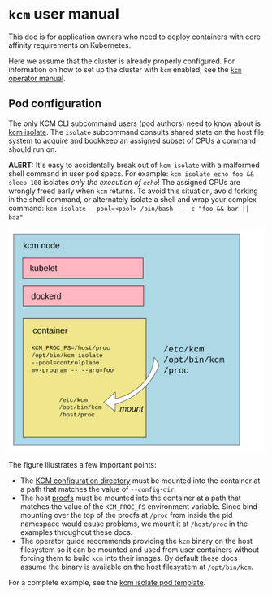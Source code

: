 <!--
Copyright (c) 2017 Intel Corporation

Licensed under the Apache License, Version 2.0 (the "License");
you may not use this file except in compliance with the License.
You may obtain a copy of the License at

     http:#www.apache.org/licenses/LICENSE-2.0

Unless required by applicable law or agreed to in writing, software
distributed under the License is distributed on an "AS IS" BASIS,
WITHOUT WARRANTIES OR CONDITIONS OF ANY KIND, either express or implied.
See the License for the specific language governing permissions and
limitations under the License.
-->

# `kcm` user manual

This doc is for application owners who need to deploy containers with
core affinity requirements on Kubernetes.

Here we assume that the cluster is already properly configured. For
information on how to set up the cluster with `kcm` enabled, see the
[`kcm` operator manual][doc-operator].

## Pod configuration

The only KCM CLI subcommand users (pod authors) need to know about is
[kcm isolate][kcm-isolate]. The `isolate` subcommand consults shared state
on the host file system to acquire and bookkeep an assigned subset of CPUs
a command should run on.

**ALERT:** It's easy to accidentally break out of `kcm isolate` with a malformed
shell command in user pod specs. For example:
`kcm isolate echo foo && sleep 100` isolates _only the execution of `echo`_!
The assigned CPUs are wrongly freed early when `kcm` returns. To avoid this
situation, avoid forking in the shell command, or alternately isolate a shell
and wrap your complex command:
`kcm isolate --pool=<pool> /bin/bash -- -c "foo && bar || baz"`

![User container diagram](images/user-container.svg)

The figure illustrates a few important points:

- The [KCM configuration directory][doc-config] must be mounted into the
  container at a path that matches the value of `--config-dir`.
- The host [procfs][procfs] must be mounted into the container at a path that matches
  the value of the `KCM_PROC_FS` environment variable. Since bind-mounting
  over the top of the procfs at `/proc` from inside the pid namespace would
  cause problems, we mount it at `/host/proc` in the examples throughout these
  docs.
- The operator guide recommends providing the `kcm` binary on the host
  filesystem so it can be mounted and used from user containers without forcing
  them to build `kcm` into their images. By default these docs assume the
  binary is available on the host filesystem at `/opt/bin/kcm`.

For a complete example, see the [kcm isolate pod template][isolate-template].

[doc-config]: config.md
[doc-operator]: operator.md
[isolate-template]: ../resources/pods/kcm-isolate-pod.yaml
[kcm-isolate]: cli.md#kcm-isolate
[procfs]: http://man7.org/linux/man-pages/man5/proc.5.html
